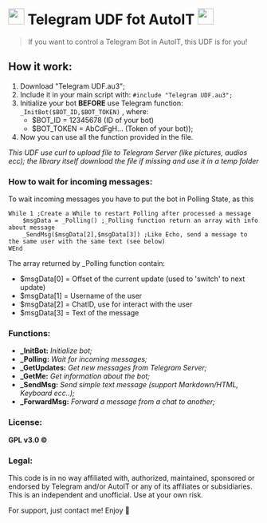 # <img src="https://s30.postimg.org/h95ulyoap/telegram_icon.png" width="32"> Telegram UDF fot AutoIT <img src="https://s27.postimg.org/3oe3w5l4j/autoit_icon.png" width="32">

> If you want to control a Telegram Bot in AutoIT, this UDF is for you! 

## How it work:

1. Download "Telegram UDF.au3";
2. Include it in your main script with: `#include "Telegram UDF.au3";`
3. Initialize your bot **BEFORE** use Telegram function: `_InitBot($BOT_ID,$BOT_TOKEN)` , where:
	* $BOT_ID = 12345678 (ID of your bot)
	* $BOT_TOKEN = AbCdFgH... (Token of your bot));
4. Now you can use all the function provided in the file.

_This UDF use curl to upload file to Telegram Server (like pictures, audios ecc); the library itself download the file if missing and use it in a temp folder_


### How to wait for incoming messages:

To wait incoming messages you have to put the bot in Polling State, as this
```autoit
While 1 ;Create a While to restart Polling after processed a message
	$msgData = _Polling() ;_Polling function return an array with info about message
	_SendMsg($msgData[2],$msgData[3]) ;Like Echo, send a message to the same user with the same text (see below)
WEnd
```

The array returned by _Polling function contain:
*	$msgData[0] = Offset of the current update (used to 'switch' to next update)
*	$msgData[1] = Username of the user
*	$msgData[2] = ChatID, use for interact with the user
*	$msgData[3] = Text of the message
	
### Functions:
* **_InitBot:** _Initialize bot;_
* **_Polling:** _Wait for incoming messages;_
* **_GetUpdates:** _Get new messages from Telegram Server;_
* **_GetMe:** _Get information about the bot;_
* **_SendMsg:** _Send simple text message (support Markdown/HTML, Keyboard ecc..);_
* **_ForwardMsg:** _Forward a message from a chat to another;_

### License:

**GPL v3.0 ©**

### Legal:
This code is in no way affiliated with, authorized, maintained, sponsored or endorsed by Telegram and/or AutoIT or any of its affiliates or subsidiaries. This is an independent and unofficial. Use at your own risk.

For support, just contact me! Enjoy 🎉
